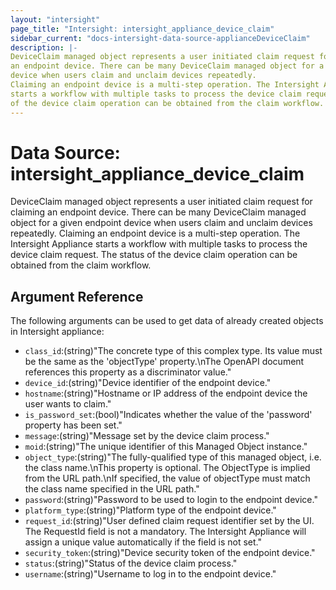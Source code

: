 ```yaml
---
layout: "intersight"
page_title: "Intersight: intersight_appliance_device_claim"
sidebar_current: "docs-intersight-data-source-applianceDeviceClaim"
description: |-
DeviceClaim managed object represents a user initiated claim request for claiming
an endpoint device. There can be many DeviceClaim managed object for a given endpoint
device when users claim and unclaim devices repeatedly.
Claiming an endpoint device is a multi-step operation. The Intersight Appliance
starts a workflow with multiple tasks to process the device claim request. The status
of the device claim operation can be obtained from the claim workflow.
---
```


# Data Source: intersight_appliance_device_claim
DeviceClaim managed object represents a user initiated claim request for claiming
an endpoint device. There can be many DeviceClaim managed object for a given endpoint
device when users claim and unclaim devices repeatedly.
Claiming an endpoint device is a multi-step operation. The Intersight Appliance
starts a workflow with multiple tasks to process the device claim request. The status
of the device claim operation can be obtained from the claim workflow.
## Argument Reference
The following arguments can be used to get data of already created objects in Intersight appliance:
* `class_id`:(string)"The concrete type of this complex type. Its value must be the same as the 'objectType' property.\nThe OpenAPI document references this property as a discriminator value."
* `device_id`:(string)"Device identifier of the endpoint device."
* `hostname`:(string)"Hostname or IP address of the endpoint device the user wants to claim."
* `is_password_set`:(bool)"Indicates whether the value of the 'password' property has been set."
* `message`:(string)"Message set by the device claim process."
* `moid`:(string)"The unique identifier of this Managed Object instance."
* `object_type`:(string)"The fully-qualified type of this managed object, i.e. the class name.\nThis property is optional. The ObjectType is implied from the URL path.\nIf specified, the value of objectType must match the class name specified in the URL path."
* `password`:(string)"Password to be used to login to the endpoint device."
* `platform_type`:(string)"Platform type of the endpoint device."
* `request_id`:(string)"User defined claim request identifier set by the UI. The RequestId field is not a mandatory. The Intersight Appliance will assign a unique value automatically if the field is not set."
* `security_token`:(string)"Device security token of the endpoint device."
* `status`:(string)"Status of the device claim process."
* `username`:(string)"Username to log in to the endpoint device."
